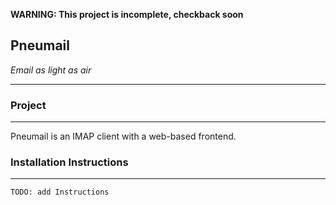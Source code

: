 __WARNING: This project is incomplete, checkback soon__
## Pneumail
*Email as light as air*

---

### Project
---
Pneumail is an IMAP client with a web-based frontend.

### Installation Instructions
___
```TODO: add Instructions```
